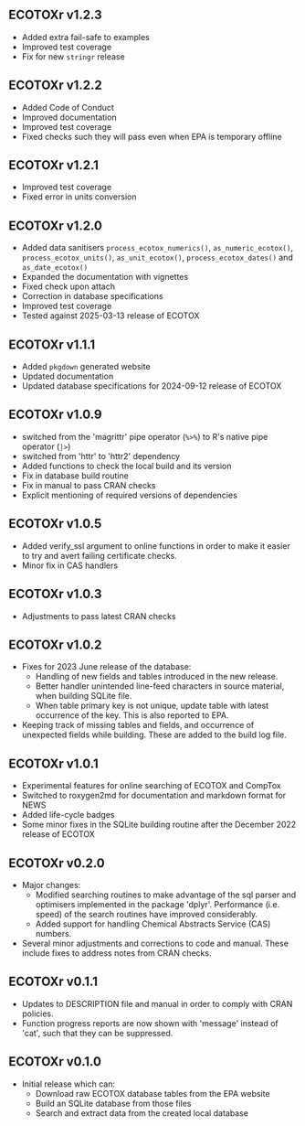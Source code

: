ECOTOXr v1.2.3
-------------

  * Added extra fail-safe to examples
  * Improved test coverage
  * Fix for new `stringr` release

ECOTOXr v1.2.2
-------------

  * Added Code of Conduct
  * Improved documentation
  * Improved test coverage
  * Fixed checks such they will pass even when
    EPA is temporary offline

ECOTOXr v1.2.1
-------------

  * Improved test coverage
  * Fixed error in units conversion

ECOTOXr v1.2.0
-------------

  * Added data sanitisers `process_ecotox_numerics()`,
    `as_numeric_ecotox()`, `process_ecotox_units()`,
    `as_unit_ecotox()`, `process_ecotox_dates()`
    and `as_date_ecotox()`
  * Expanded the documentation with vignettes
  * Fixed check upon attach
  * Correction in database specifications
  * Improved test coverage
  * Tested against 2025-03-13 release of ECOTOX

ECOTOXr v1.1.1
-------------

  * Added `pkgdown` generated website
  * Updated documentation
  * Updated database specifications for
    2024-09-12 release of ECOTOX

ECOTOXr v1.0.9
-------------

  * switched from the 'magrittr' pipe operator (`%>%`)
    to R's native pipe operator (`|>`)
  * switched from 'httr' to 'httr2' dependency
  * Added functions to check the local build
    and its version
  * Fix in database build routine
  * Fix in manual to pass CRAN checks
  * Explicit mentioning of required versions
    of dependencies

ECOTOXr v1.0.5
-------------

  * Added verify_ssl argument to online
    functions in order to make it easier to
    try and avert failing certificate checks.
  * Minor fix in CAS handlers

ECOTOXr v1.0.3
-------------

  * Adjustments to pass latest CRAN checks

ECOTOXr v1.0.2
-------------

  * Fixes for 2023 June release of the database:
    * Handling of new fields and tables introduced
      in the new release.
    * Better handler unintended line-feed characters
      in source material, when building SQLite file.
    * When table primary key is not unique, update
      table with latest occurrence of the key.
      This is also reported to EPA.
  * Keeping track of missing tables and fields, and
    occurrence of unexpected fields while building.
    These are added to the build log file.

ECOTOXr v1.0.1
-------------

  * Experimental features for online searching of
    ECOTOX and CompTox
  * Switched to roxygen2md for documentation and
    markdown format for NEWS
  * Added life-cycle badges
  * Some minor fixes in the SQLite building routine
    after the December 2022 release of ECOTOX

ECOTOXr v0.2.0
-------------

  * Major changes:
    * Modified searching routines to make advantage of
      the sql parser and optimisers implemented in
      the package 'dplyr'. Performance (i.e. speed) of the
      search routines have improved considerably.
    * Added support for handling Chemical Abstracts
      Service (CAS) numbers.
  * Several minor adjustments and corrections to code
    and manual. These include fixes to address notes
    from CRAN checks.

ECOTOXr v0.1.1
-------------

  * Updates to DESCRIPTION file and manual in order to
    comply with CRAN policies.
  * Function progress reports are now shown with 'message'
    instead of 'cat', such that they can be suppressed.

ECOTOXr v0.1.0
-------------

  * Initial release which can:
    * Download raw ECOTOX database tables from the EPA website
    * Build an SQLite database from those files
    * Search and extract data from the created local database

